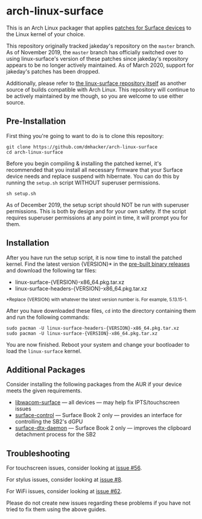 # arch-linux-surface

This is an Arch Linux packager that applies 
[patches for Surface devices](https://github.com/linux-surface/linux-surface) 
to the Linux kernel of your choice. 

This repository originally tracked jakeday's repository on the `master` branch.
As of November 2019, the `master` branch has officially switched over to 
using linux-surface's version of these patches since jakeday's repository 
appears to be no longer actively maintained. As of March 2020, support
for jakeday's patches has been dropped.

Additionally, please refer to [the linux-surface repository itself](https://github.com/linux-surface/linux-surface/wiki/Package-Repositories#arch-linux-repository)
as another source of builds compatible with Arch Linux.
This repository will continue to be actively maintained by
me though, so you are welcome to use either source.

## Pre-Installation

First thing you're going to want to do is to clone this repository:

```
git clone https://github.com/dmhacker/arch-linux-surface
cd arch-linux-surface
```

Before you begin compiling & installing the patched kernel, it's recommended that you 
install all necessary firmware that your Surface device needs and replace suspend with hibernate.
You can do this by running the `setup.sh` script WITHOUT superuser permissions.

```
sh setup.sh
```

As of December 2019, the setup script should NOT be run with superuser permissions. This is both
by design and for your own safety. If the script requires superuser permissions at any point in
time, it will prompt you for them.

## Installation

After you have run the setup script, it is now time to install the patched kernel.
Find the latest version {VERSION}* in the [pre-built binary releases](https://github.com/dmhacker/arch-linux-surface/releases) 
and download the following tar files:

* linux-surface-{VERSION}-x86_64.pkg.tar.xz
* linux-surface-headers-{VERSION}-x86_64.pkg.tar.xz

<sup>*Replace {VERSION} with whatever the latest version number is. For example, 5.13.15-1.</sup>

After you have downloaded these files, `cd` into the directory containing them
and run the following commands:

```
sudo pacman -U linux-surface-headers-{VERSION}-x86_64.pkg.tar.xz
sudo pacman -U linux-surface-{VERSION}-x86_64.pkg.tar.xz
```

You are now finished. Reboot your system and change your bootloader to 
load the `linux-surface` kernel.

## Additional Packages

Consider installing the following packages from the AUR if your device
meets the given requirements.

* [libwacom-surface](https://aur.archlinux.org/packages/libwacom-surface) — all devices — may help fix IPTS/touchscreen issues
* [surface-control](https://aur.archlinux.org/packages/surface-control/) — Surface Book 2 only — provides an interface for controlling the SB2's dGPU
* [surface-dtx-daemon](https://aur.archlinux.org/packages/surface-dtx-daemon/) — Surface Book 2 only — improves the clipboard detachment process for the SB2

## Troubleshooting

For touchscreen issues, consider looking at [issue #56](https://github.com/dmhacker/arch-linux-surface/issues/56).

For stylus issues, consider looking at [issue #8](https://github.com/dmhacker/arch-linux-surface/issues/8).

For WiFi issues, consider looking at [issue #62](https://github.com/dmhacker/arch-linux-surface/issues/62).

Please do not create new issues regarding these problems if you have not tried to fix them using the above guides.
